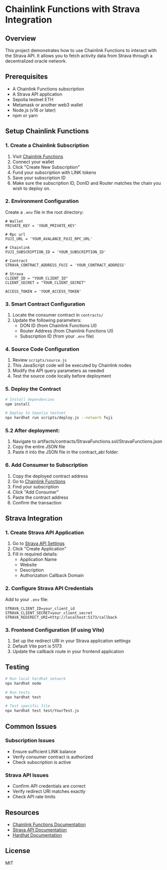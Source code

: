# Chainlink Functions with Strava Integration

## Overview
This project demonstrates how to use Chainlink Functions to interact with the Strava API. It allows you to fetch activity data from Strava through a decentralized oracle network.

## Prerequisites
- A Chainlink Functions subscription
- A Strava API application
- Sepolia testnet ETH
- Metamask or another web3 wallet
- Node.js (v16 or later)
- npm or yarn

## Setup Chainlink Functions

### 1. Create a Chainlink Subscription
1. Visit [Chainlink Functions](https://functions.chain.link/)
2. Connect your wallet
3. Click "Create New Subscription" 
4. Fund your subscription with LINK tokens
5. Save your subscription ID
6. Make sure the subscription ID, DonID and Router matches the chain you wish to deploy on.

### 2. Environment Configuration
Create a `.env` file in the root directory:

```env
# Wallet 
PRIVATE_KEY = 'YOUR_PRIVATE_KEY'

# Rpc url
FUJI_URL = 'YOUR_AVALANCE_FUJI_RPC_URL'

# Chainlink 
FUJI_SUBSCRIPTION_ID = 'YOUR_SUBSCRIPTION_ID'

# Contract 
STRAVA_CONTRACT_ADDRESS_FUJI = 'YOUR_CONTRACT_ADDRESS' 

# Strava
CLIENT_ID = "YOUR_CLIENT_ID"
CLIENT_SECRET = "YOUR_CLIENT_SECRET"

ACCESS_TOKEN = 'YOUR_ACCESS_TOKEN'
```

### 3. Smart Contract Configuration
1. Locate the consumer contract in `contracts/`
2. Update the following parameters:
   - DON ID (from Chainlink Functions UI)
   - Router Address (from Chainlink Functions UI)
   - Subscription ID (from your `.env` file)

### 4. Source Code Configuration
1. Review `scripts/source.js`
2. This JavaScript code will be executed by Chainlink nodes
3. Modify the API query parameters as needed
4. Test the source code locally before deployment

### 5. Deploy the Contract
```bash
# Install dependencies
npm install

# Deploy to Sepolia testnet
npx hardhat run scripts/deploy.js --network fuji
```

### 5.2 After deployment:
1. Navigate to artifacts/contracts/StravaFunctions.sol/StravaFunctions.json
2. Copy the entire JSON file
3. Paste it into the JSON file in the contract_abi folder.

### 6. Add Consumer to Subscription
1. Copy the deployed contract address
2. Go to [Chainlink Functions](https://functions.chain.link/)
3. Find your subscription
4. Click "Add Consumer"
5. Paste the contract address
6. Confirm the transaction

## Strava Integration

### 1. Create Strava API Application
1. Go to [Strava API Settings](https://www.strava.com/settings/api)
2. Click "Create Application"
3. Fill in required details:
   - Application Name
   - Website
   - Description
   - Authorization Callback Domain

### 2. Configure Strava API Credentials
Add to your `.env` file:
```env
STRAVA_CLIENT_ID=your_client_id
STRAVA_CLIENT_SECRET=your_client_secret
STRAVA_REDIRECT_URI=http://localhost:5173/callback
```

### 3. Frontend Configuration (if using Vite)
1. Set up the redirect URI in your Strava application settings
2. Default Vite port is 5173
3. Update the callback route in your frontend application

## Testing

```bash
# Run local hardhat network
npx hardhat node

# Run tests
npx hardhat test

# Test specific file
npx hardhat test test/YourTest.js
```

## Common Issues

### Subscription Issues
- Ensure sufficient LINK balance
- Verify consumer contract is authorized
- Check subscription is active

### Strava API Issues
- Confirm API credentials are correct
- Verify redirect URI matches exactly
- Check API rate limits

## Resources
- [Chainlink Functions Documentation](https://docs.chain.link/chainlink-functions)
- [Strava API Documentation](https://developers.strava.com/)
- [Hardhat Documentation](https://hardhat.org/getting-started/)

## License
MIT